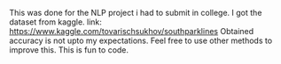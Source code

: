 This was done for the NLP project i had to submit in college. I got the dataset from kaggle. 
link: https://www.kaggle.com/tovarischsukhov/southparklines
Obtained accuracy is not upto my expectations. Feel free to use other methods to improve this. This is fun to code. 
